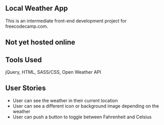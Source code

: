 ## Local Weather App
This is an intermediate front-end development project for freecodecamp.com.

## Not yet hosted online

## Tools Used
jQuery, HTML, SASS/CSS, Open Weather API

## User Stories
  * User can see the weather in their current location
  * User can see a different icon or background image depending on the weather
  * User can push a button to toggle between Fahrenheit and Celsius
